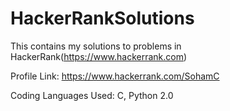 HackerRankSolutions
===================

This contains my solutions to problems in HackerRank(https://www.hackerrank.com)

Profile Link: https://www.hackerrank.com/SohamC

Coding Languages Used: C, Python 2.0
